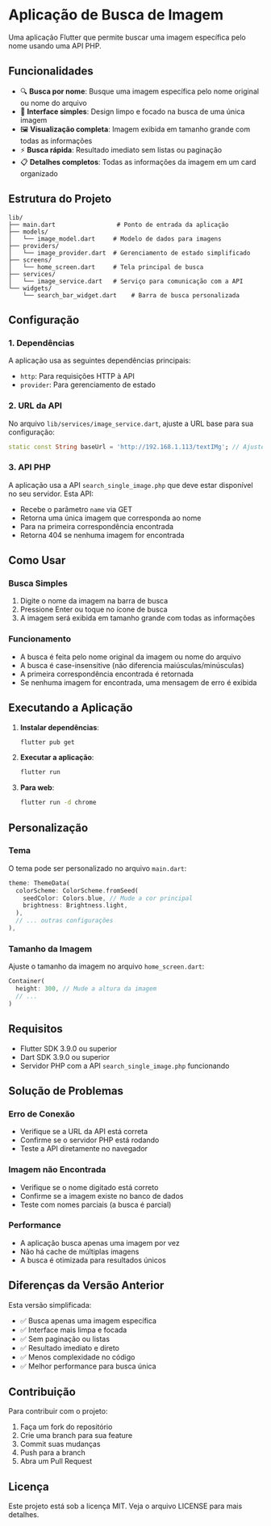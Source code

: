 # Aplicação de Busca de Imagem

Uma aplicação Flutter que permite buscar uma imagem específica pelo nome usando uma API PHP.

## Funcionalidades

- 🔍 **Busca por nome**: Busque uma imagem específica pelo nome original ou nome do arquivo
- 📱 **Interface simples**: Design limpo e focado na busca de uma única imagem
- 🖼️ **Visualização completa**: Imagem exibida em tamanho grande com todas as informações
- ⚡ **Busca rápida**: Resultado imediato sem listas ou paginação
- 📋 **Detalhes completos**: Todas as informações da imagem em um card organizado

## Estrutura do Projeto

```
lib/
├── main.dart                 # Ponto de entrada da aplicação
├── models/
│   └── image_model.dart     # Modelo de dados para imagens
├── providers/
│   └── image_provider.dart  # Gerenciamento de estado simplificado
├── screens/
│   └── home_screen.dart     # Tela principal de busca
├── services/
│   └── image_service.dart   # Serviço para comunicação com a API
└── widgets/
    └── search_bar_widget.dart    # Barra de busca personalizada
```

## Configuração

### 1. Dependências

A aplicação usa as seguintes dependências principais:

- `http`: Para requisições HTTP à API
- `provider`: Para gerenciamento de estado

### 2. URL da API

No arquivo `lib/services/image_service.dart`, ajuste a URL base para sua configuração:

```dart
static const String baseUrl = 'http://192.168.1.113/textIMg'; // Ajuste para sua URL
```

### 3. API PHP

A aplicação usa a API `search_single_image.php` que deve estar disponível no seu servidor. Esta API:

- Recebe o parâmetro `name` via GET
- Retorna uma única imagem que corresponda ao nome
- Para na primeira correspondência encontrada
- Retorna 404 se nenhuma imagem for encontrada

## Como Usar

### Busca Simples

1. Digite o nome da imagem na barra de busca
2. Pressione Enter ou toque no ícone de busca
3. A imagem será exibida em tamanho grande com todas as informações

### Funcionamento

- A busca é feita pelo nome original da imagem ou nome do arquivo
- A busca é case-insensitive (não diferencia maiúsculas/minúsculas)
- A primeira correspondência encontrada é retornada
- Se nenhuma imagem for encontrada, uma mensagem de erro é exibida

## Executando a Aplicação

1. **Instalar dependências**:
   ```bash
   flutter pub get
   ```

2. **Executar a aplicação**:
   ```bash
   flutter run
   ```

3. **Para web**:
   ```bash
   flutter run -d chrome
   ```

## Personalização

### Tema

O tema pode ser personalizado no arquivo `main.dart`:

```dart
theme: ThemeData(
  colorScheme: ColorScheme.fromSeed(
    seedColor: Colors.blue, // Mude a cor principal
    brightness: Brightness.light,
  ),
  // ... outras configurações
),
```

### Tamanho da Imagem

Ajuste o tamanho da imagem no arquivo `home_screen.dart`:

```dart
Container(
  height: 300, // Mude a altura da imagem
  // ...
)
```

## Requisitos

- Flutter SDK 3.9.0 ou superior
- Dart SDK 3.9.0 ou superior
- Servidor PHP com a API `search_single_image.php` funcionando

## Solução de Problemas

### Erro de Conexão

- Verifique se a URL da API está correta
- Confirme se o servidor PHP está rodando
- Teste a API diretamente no navegador

### Imagem não Encontrada

- Verifique se o nome digitado está correto
- Confirme se a imagem existe no banco de dados
- Teste com nomes parciais (a busca é parcial)

### Performance

- A aplicação busca apenas uma imagem por vez
- Não há cache de múltiplas imagens
- A busca é otimizada para resultados únicos

## Diferenças da Versão Anterior

Esta versão simplificada:

- ✅ Busca apenas uma imagem específica
- ✅ Interface mais limpa e focada
- ✅ Sem paginação ou listas
- ✅ Resultado imediato e direto
- ✅ Menos complexidade no código
- ✅ Melhor performance para busca única

## Contribuição

Para contribuir com o projeto:

1. Faça um fork do repositório
2. Crie uma branch para sua feature
3. Commit suas mudanças
4. Push para a branch
5. Abra um Pull Request

## Licença

Este projeto está sob a licença MIT. Veja o arquivo LICENSE para mais detalhes.

